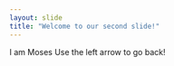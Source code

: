 ```yaml
---
layout: slide
title: "Welcome to our second slide!"
---
```

I am Moses
Use the left arrow to go back!
